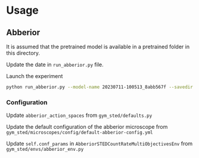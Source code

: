 # Usage 

## Abberior

It is assumed that the pretrained model is available in a pretrained folder in this directory.

Update the date in `run_abberior.py` file.

Launch the experiment 
```bash
python run_abberior.py --model-name 20230711-100513_8abb567f --savedir ./pretrained --checkpoint 12000000 --env gym_sted:AbberiorMOSTEDCountRate-v0
```

### Configuration

Update `abberior_action_spaces` from `gym_sted/defaults.py`

Update the default configuration of the abberior microscope from `gym_sted/microscopes/config/default-abberior-config.yml`

Update `self.conf_params` in `AbberiorSTEDCountRateMultiObjectivesEnv` from `gym_sted/envs/abberior_env.py`
